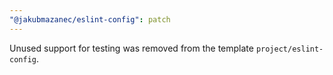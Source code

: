 ```yaml
---
"@jakubmazanec/eslint-config": patch
---
```


Unused support for testing was removed from the template `project/eslint-config`.

